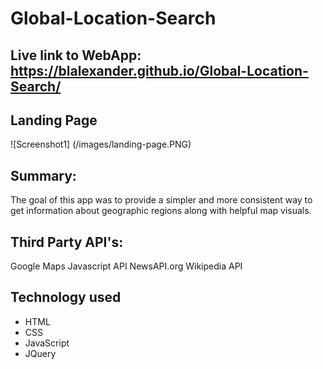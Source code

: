 # Global-Location-Search

## Live link to WebApp: https://blalexander.github.io/Global-Location-Search/


## Landing Page
![Screenshot1] (/images/landing-page.PNG)

## Summary:
The goal of this app was to provide a simpler and more consistent way to get information about geographic regions along with helpful map visuals.

## Third Party API's: 
Google Maps Javascript API
NewsAPI.org
Wikipedia API

## Technology used
* HTML
* CSS
* JavaScript
* JQuery
